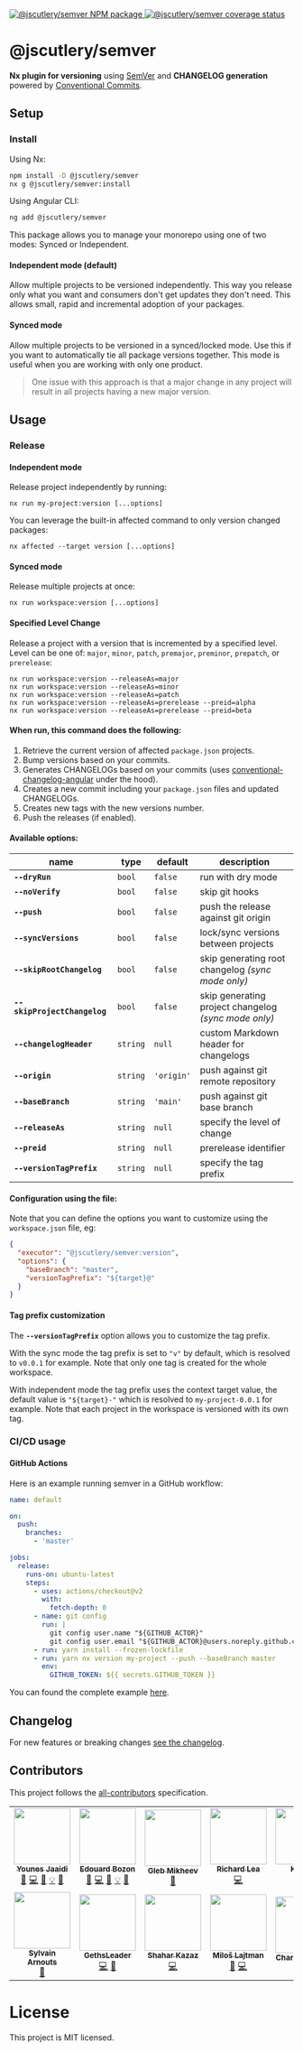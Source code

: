 <a href="https://www.npmjs.com/package/@jscutlery/semver" rel="nofollow">
  <img src="https://badgen.net/npm/v/@jscutlery/semver" alt="@jscutlery/semver NPM package">
</a>

<a href="https://codecov.io/gh/jscutlery/semver" rel="nofollow">
  <img src="https://codecov.io/gh/jscutlery/semver/branch/main/graph/badge.svg?token=6LFY2EJ6UG" alt="@jscutlery/semver coverage status" />
</a>

# @jscutlery/semver

**Nx plugin for versioning** using [SemVer](https://semver.org/) and **CHANGELOG generation** powered by [Conventional Commits](https://conventionalcommits.org).

## Setup

### Install

Using Nx:

```sh
npm install -D @jscutlery/semver
nx g @jscutlery/semver:install
```

Using Angular CLI:

```sh
ng add @jscutlery/semver
```

This package allows you to manage your monorepo using one of two modes: Synced or Independent.

#### Independent mode (default)

Allow multiple projects to be versioned independently. This way you release only what you want and consumers don't get updates they don't need. This allows small, rapid and incremental adoption of your packages.

#### Synced mode

Allow multiple projects to be versioned in a synced/locked mode. Use this if you want to automatically tie all package versions together. This mode is useful when you are working with only one product.

> One issue with this approach is that a major change in any project will result in all projects having a new major version.

## Usage

### Release

#### Independent mode

Release project independently by running:

```
nx run my-project:version [...options]
```

You can leverage the built-in affected command to only version changed packages:

```
nx affected --target version [...options]
```

#### Synced mode

Release multiple projects at once:

```
nx run workspace:version [...options]
```

#### Specified Level Change

Release a project with a version that is incremented by a specified level.
Level can be one of: `major`, `minor`, `patch`, `premajor`, `preminor`, `prepatch`, or `prerelease`:

```
nx run workspace:version --releaseAs=major
nx run workspace:version --releaseAs=minor
nx run workspace:version --releaseAs=patch
nx run workspace:version --releaseAs=prerelease --preid=alpha
nx run workspace:version --releaseAs=prerelease --preid=beta
```

#### When run, this command does the following:

1. Retrieve the current version of affected `package.json` projects.
2. Bump versions based on your commits.
3. Generates CHANGELOGs based on your commits (uses [conventional-changelog-angular](https://github.com/conventional-changelog/conventional-changelog/tree/master/packages/conventional-changelog-angular) under the hood).
4. Creates a new commit including your `package.json` files and updated CHANGELOGs.
5. Creates new tags with the new versions number.
6. Push the releases (if enabled).

#### Available options:

| name                         | type     | default    | description                                          |
| ---------------------------- | -------- | ---------- | ---------------------------------------------------- |
| **`--dryRun`**               | `bool`   | `false`    | run with dry mode                                    |
| **`--noVerify`**             | `bool`   | `false`    | skip git hooks                                       |
| **`--push`**                 | `bool`   | `false`    | push the release against git origin                  |
| **`--syncVersions`**         | `bool`   | `false`    | lock/sync versions between projects                  |
| **`--skipRootChangelog`**    | `bool`   | `false`    | skip generating root changelog _(sync mode only)_    |
| **`--skipProjectChangelog`** | `bool`   | `false`    | skip generating project changelog _(sync mode only)_ |
| **`--changelogHeader`**      | `string` | `null`     | custom Markdown header for changelogs                |
| **`--origin`**               | `string` | `'origin'` | push against git remote repository                   |
| **`--baseBranch`**           | `string` | `'main'`   | push against git base branch                         |
| **`--releaseAs`**            | `string` | `null`     | specify the level of change                          |
| **`--preid`**                | `string` | `null`     | prerelease identifier                                |
| **`--versionTagPrefix`**     | `string` | `null`     | specify the tag prefix                               |

#### Configuration using the file:

Note that you can define the options you want to customize using the `workspace.json` file, eg:

```json
{
  "executor": "@jscutlery/semver:version",
  "options": {
    "baseBranch": "master",
    "versionTagPrefix": "${target}@"
  }
}
```

#### Tag prefix customization

The **`--versionTagPrefix`** option allows you to customize the tag prefix.

With the sync mode the tag prefix is set to `"v"` by default, which is resolved to `v0.0.1` for example. Note that only one tag is created for the whole workspace.

With independent mode the tag prefix uses the context target value, the default value is `"${target}-"` which is resolved to `my-project-0.0.1` for example. Note that each project in the workspace is versioned with its own tag.

### CI/CD usage

#### GitHub Actions

Here is an example running semver in a GitHub workflow:

```yml
name: default

on:
  push:
    branches:
      - 'master'

jobs:
  release:
    runs-on: ubuntu-latest
    steps:
      - uses: actions/checkout@v2
        with:
          fetch-depth: 0
      - name: git config
        run: |
          git config user.name "${GITHUB_ACTOR}"
          git config user.email "${GITHUB_ACTOR}@users.noreply.github.com"
      - run: yarn install --frozen-lockfile
      - run: yarn nx version my-project --push --baseBranch master
        env:
          GITHUB_TOKEN: ${{ secrets.GITHUB_TOKEN }}
```

You can found the complete example [here](https://github.com/edbzn/semver-ci).

## Changelog

For new features or breaking changes [see the changelog](https://github.com/jscutlery/semver/blob/main/packages/semver/CHANGELOG.md).

## Contributors

This project follows the [all-contributors](https://github.com/all-contributors/all-contributors) specification.

<!-- ALL-CONTRIBUTORS-LIST:START - Do not remove or modify this section -->
<!-- prettier-ignore-start -->
<!-- markdownlint-disable -->
<table>
  <tr>
    <td align="center"><a href="https://marmicode.io/"><img src="https://avatars2.githubusercontent.com/u/2674658?v=4?s=100" width="100px;" alt=""/><br /><sub><b>Younes Jaaidi</b></sub></a><br /><a href="https://github.com/jscutlery/semver/issues?q=author%3Ayjaaidi" title="Bug reports">🐛</a> <a href="https://github.com/jscutlery/semver/commits?author=yjaaidi" title="Code">💻</a> <a href="https://github.com/jscutlery/semver/commits?author=yjaaidi" title="Documentation">📖</a> <a href="#example-yjaaidi" title="Examples">💡</a> <a href="#ideas-yjaaidi" title="Ideas, Planning, & Feedback">🤔</a></td>
    <td align="center"><a href="https://www.codamit.dev/"><img src="https://avatars0.githubusercontent.com/u/8522558?v=4?s=100" width="100px;" alt=""/><br /><sub><b>Edouard Bozon</b></sub></a><br /><a href="https://github.com/jscutlery/semver/issues?q=author%3Aedbzn" title="Bug reports">🐛</a> <a href="https://github.com/jscutlery/semver/commits?author=edbzn" title="Code">💻</a> <a href="https://github.com/jscutlery/semver/commits?author=edbzn" title="Documentation">📖</a> <a href="#example-edbzn" title="Examples">💡</a> <a href="#ideas-edbzn" title="Ideas, Planning, & Feedback">🤔</a></td>
    <td align="center"><a href="http://betaagency.ru/"><img src="https://avatars.githubusercontent.com/u/1610882?v=4?s=100" width="100px;" alt=""/><br /><sub><b>Gleb Mikheev</b></sub></a><br /><a href="#ideas-glebmachine" title="Ideas, Planning, & Feedback">🤔</a></td>
    <td align="center"><a href="http://chigix.com/"><img src="https://avatars.githubusercontent.com/u/2692787?v=4?s=100" width="100px;" alt=""/><br /><sub><b>Richard Lea</b></sub></a><br /><a href="https://github.com/jscutlery/semver/commits?author=chigix" title="Code">💻</a></td>
    <td align="center"><a href="https://github.com/Katona"><img src="https://avatars.githubusercontent.com/u/1146931?v=4?s=100" width="100px;" alt=""/><br /><sub><b>Katona</b></sub></a><br /><a href="https://github.com/jscutlery/semver/issues?q=author%3AKatona" title="Bug reports">🐛</a> <a href="https://github.com/jscutlery/semver/commits?author=Katona" title="Code">💻</a></td>
    <td align="center"><a href="https://github.com/ntziolis"><img src="https://avatars.githubusercontent.com/u/265338?v=4?s=100" width="100px;" alt=""/><br /><sub><b>ntziolis</b></sub></a><br /><a href="https://github.com/jscutlery/semver/issues?q=author%3Antziolis" title="Bug reports">🐛</a></td>
    <td align="center"><a href="https://github.com/RicardoJBarrios"><img src="https://avatars.githubusercontent.com/u/14352238?v=4?s=100" width="100px;" alt=""/><br /><sub><b>RicardoJBarrios</b></sub></a><br /><a href="https://github.com/jscutlery/semver/commits?author=RicardoJBarrios" title="Code">💻</a> <a href="#ideas-RicardoJBarrios" title="Ideas, Planning, & Feedback">🤔</a></td>
  </tr>
  <tr>
    <td align="center"><a href="https://github.com/sylvainar"><img src="https://avatars.githubusercontent.com/u/9823286?v=4?s=100" width="100px;" alt=""/><br /><sub><b>Sylvain Arnouts</b></sub></a><br /><a href="https://github.com/jscutlery/semver/issues?q=author%3Asylvainar" title="Bug reports">🐛</a></td>
    <td align="center"><a href="https://github.com/GethsLeader"><img src="https://avatars.githubusercontent.com/u/7333062?v=4?s=100" width="100px;" alt=""/><br /><sub><b>GethsLeader</b></sub></a><br /><a href="https://github.com/jscutlery/semver/commits?author=GethsLeader" title="Code">💻</a> <a href="#ideas-GethsLeader" title="Ideas, Planning, & Feedback">🤔</a></td>
    <td align="center"><a href="https://github.com/shaharkazaz"><img src="https://avatars.githubusercontent.com/u/17194830?v=4?s=100" width="100px;" alt=""/><br /><sub><b>Shahar Kazaz</b></sub></a><br /><a href="https://github.com/jscutlery/semver/commits?author=shaharkazaz" title="Code">💻</a></td>
    <td align="center"><a href="https://github.com/miluoshi"><img src="https://avatars.githubusercontent.com/u/1130547?v=4?s=100" width="100px;" alt=""/><br /><sub><b>Miloš Lajtman</b></sub></a><br /><a href="https://github.com/jscutlery/semver/issues?q=author%3Amiluoshi" title="Bug reports">🐛</a> <a href="https://github.com/jscutlery/semver/commits?author=miluoshi" title="Code">💻</a></td>
    <td align="center"><a href="https://github.com/hcharley"><img src="https://avatars.githubusercontent.com/u/1542740?v=4?s=100" width="100px;" alt=""/><br /><sub><b>Charley Bodkin</b></sub></a><br /><a href="https://github.com/jscutlery/semver/issues?q=author%3Ahcharley" title="Bug reports">🐛</a></td>
  </tr>
</table>

<!-- markdownlint-restore -->
<!-- prettier-ignore-end -->

<!-- ALL-CONTRIBUTORS-LIST:END -->

# License

This project is MIT licensed.
